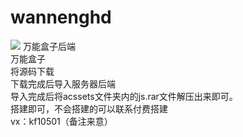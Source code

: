 # wannenghd

<img src="http://47.111.127.101/assets/upload/images/chouren_64804dae30bd2.jpg">
万能盒子后端
<br>
万能盒子
<br>
将源码下载
<br>
下载完成后导入服务器后端
<br>
导入完成后将acssets文件夹内的js.rar文件解压出来即可。
<br>
搭建即可，不会搭建的可以联系付费搭建
<br>
<font style=color=red>vx：kf10501（备注来意）</font>
